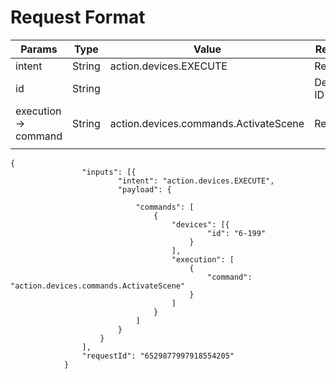 # Request Format

| Params              | Type   | Value                                 | Remarks   |
| ------------------- | ------ | ------------------------------------- | --------- |
| intent              | String | action.devices.EXECUTE                | Required. |
| id                  | String |                                       | Device ID |
| execution → command | String | action.devices.commands.ActivateScene | Required. |
|                     |        |                                       |           |

```
{
				"inputs": [{
						"intent": "action.devices.EXECUTE",
						"payload": {
						
							"commands": [
			                    {
			                        "devices": [{
											"id": "6-199"
										}
									], 
			                        "execution": [
			                            {
			                                "command": "action.devices.commands.ActivateScene"
			                            }
			                        ]
			                    }
			                ]
						}
					}
				],
				"requestId": "6529877997918554205"
			}
```

